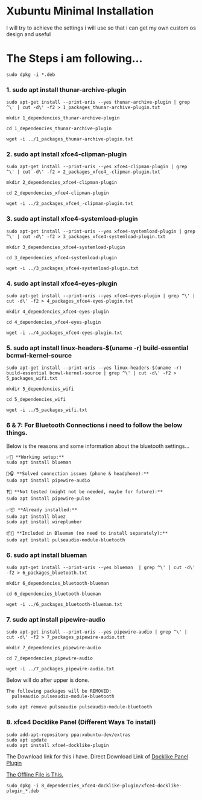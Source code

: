 # Xubuntu Minimal Installation


I will try to achieve the settings i will use so that i can get my own custom os design and useful 



# The Steps i am following...

```
sudo dpkg -i *.deb
```

### 1. sudo apt install thunar-archive-plugin

```
sudo apt-get install --print-uris --yes thunar-archive-plugin | grep ^\' | cut -d\' -f2 > 1_packages_thunar-archive-plugin.txt

mkdir 1_dependencies_thunar-archive-plugin

cd 1_dependencies_thunar-archive-plugin

wget -i ../1_packages_thunar-archive-plugin.txt
```


### 2. sudo apt install xfce4-clipman-plugin

```
sudo apt-get install --print-uris --yes xfce4-clipman-plugin | grep ^\' | cut -d\' -f2 > 2_packages_xfce4_-clipman-plugin.txt

mkdir 2_dependencies_xfce4-clipman-plugin

cd 2_dependencies_xfce4-clipman-plugin

wget -i ../2_packages_xfce4_-clipman-plugin.txt 
``` 



### 3. sudo apt install xfce4-systemload-plugin

```
sudo apt-get install --print-uris --yes xfce4-systemload-plugin | grep ^\' | cut -d\' -f2 > 3_packages_xfce4-systemload-plugin.txt

mkdir 3_dependencies_xfce4-systemload-plugin

cd 3_dependencies_xfce4-systemload-plugin

wget -i ../3_packages_xfce4-systemload-plugin.txt
```


### 4. sudo apt install xfce4-eyes-plugin

```
sudo apt-get install --print-uris --yes xfce4-eyes-plugin | grep ^\' | cut -d\' -f2 > 4_packages_xfce4-eyes-plugin.txt

mkdir 4_dependencies_xfce4-eyes-plugin

cd 4_dependencies_xfce4-eyes-plugin

wget -i ../4_packages_xfce4-eyes-plugin.txt
```


<!-- Below will use to wifi will work from now. -->
### 5. sudo apt install linux-headers-$(uname -r) build-essential bcmwl-kernel-source

```
sudo apt-get install --print-uris --yes linux-headers-$(uname -r) build-essential bcmwl-kernel-source | grep ^\' | cut -d\' -f2 > 5_packages_wifi.txt

mkdir 5_dependencies_wifi

cd 5_dependencies_wifi

wget -i ../5_packages_wifi.txt
```





### 6 & 7: For Bluetooth Connections i need to follow the below things.
Below is the reasons and some information about the bluetooth settings...

```
✅🔧 **Working setup:**
sudo apt install blueman

🎯🎧 **Solved connection issues (phone & headphone):**
sudo apt install pipewire-audio 

❓🤔 **Not tested (might not be needed, maybe for future):**
sudo apt install pipewire-pulse

✅📦 **Already installed:**
sudo apt install bluez
sudo apt install wireplumber

📦🚫 **Included in Blueman (no need to install separately):**
sudo apt install pulseaudio-module-bluetooth
```




### 6. sudo apt install blueman 

```
sudo apt-get install --print-uris --yes blueman  | grep ^\' | cut -d\' -f2 > 6_packages_bluetooth.txt

mkdir 6_dependencies_bluetooth-blueman

cd 6_dependencies_bluetooth-blueman

wget -i ../6_packages_bluetooth-blueman.txt
```




### 7. sudo apt install pipewire-audio 

```
sudo apt-get install --print-uris --yes pipewire-audio | grep ^\' | cut -d\' -f2 > 7_packages_pipewire-audio.txt

mkdir 7_dependencies_pipewire-audio

cd 7_dependencies_pipewire-audio

wget -i ../7_packages_pipewire-audio.txt
```


Below will do after upper is done.
```
The following packages will be REMOVED:
  pulseaudio pulseaudio-module-bluetooth
  
sudo apt remove pulseaudio pulseaudio-module-bluetooth

```



### 8. xfce4 Docklike Panel (Different Ways To install)


```
sudo add-apt-repository ppa:xubuntu-dev/extras
sudo apt update
sudo apt install xfce4-docklike-plugin
```

The Download link for this i have. 
Direct Download Link of [Docklike Panel Plugin](https://ppa.launchpadcontent.net/xubuntu-dev/extras/ubuntu/pool/main/x/xfce4-docklike-plugin/xfce4-docklike-plugin_0.4.2-0ppa1~bpo24.04_amd64.deb
)

[The Offline File is This.](./8_dependencies_xfce4-docklike-plugin/xfce4-docklike-plugin_0.4.2-0ppa1~bpo24.04_amd64.deb)

```
sudo dpkg -i 8_dependencies_xfce4-docklike-plugin/xfce4-docklike-plugin_*.deb 
```
